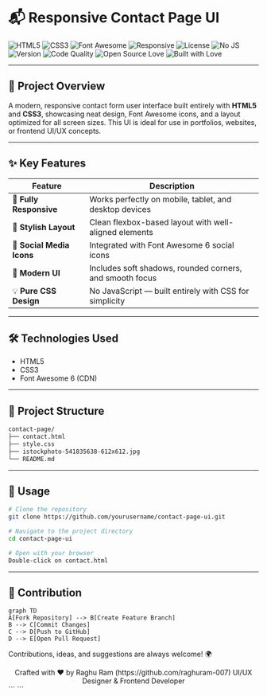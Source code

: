 
# 📬 Responsive Contact Page UI

![HTML5](https://img.shields.io/badge/HTML5-E34F26?style=flat-square&logo=html5&logoColor=white)
![CSS3](https://img.shields.io/badge/CSS3-1572B6?style=flat-square&logo=css3&logoColor=white)
![Font Awesome](https://img.shields.io/badge/Font%20Awesome-6.x-purple?logo=fontawesome&logoColor=white)
![Responsive](https://img.shields.io/badge/Mobile--Friendly-%F0%9F%93%B1-pink)
![License](https://img.shields.io/badge/License-MIT-green)
![No JS](https://img.shields.io/badge/No%20JavaScript-100%25%20CSS-lightgrey)
![Version](https://img.shields.io/badge/version-1.0.0-blue)
![Code Quality](https://img.shields.io/badge/code%20quality-A-brightgreen)
![Open Source Love](https://img.shields.io/badge/Open--Source-%E2%9D%A4-red)
![Built with Love](https://img.shields.io/badge/built%20with-%E2%9D%A4-red)

---

## 🚀 Project Overview

A modern, responsive contact form user interface built entirely with **HTML5** and **CSS3**, showcasing neat design, Font Awesome icons, and a layout optimized for all screen sizes. This UI is ideal for use in portfolios, websites, or frontend UI/UX concepts.

---

## ✨ Key Features

| Feature               | Description                                                  |
|-----------------------|--------------------------------------------------------------|
| 📱 **Fully Responsive**     | Works perfectly on mobile, tablet, and desktop devices       |
| 🎨 **Stylish Layout**       | Clean flexbox-based layout with well-aligned elements       |
| 🔗 **Social Media Icons**   | Integrated with Font Awesome 6 social icons                 |
| 🧊 **Modern UI**            | Includes soft shadows, rounded corners, and smooth focus     |
| 💡 **Pure CSS Design**      | No JavaScript — built entirely with CSS for simplicity      |

---

## 🛠️ Technologies Used

- HTML5
- CSS3
- Font Awesome 6 (CDN)

---

## 📂 Project Structure

```bash
contact-page/
├── contact.html
├── style.css
├── istockphoto-541835638-612x612.jpg
└── README.md
````

---

## 🧩 Usage

```bash
# Clone the repository
git clone https://github.com/yourusername/contact-page-ui.git

# Navigate to the project directory
cd contact-page-ui

# Open with your browser
Double-click on contact.html
```

---

## 🤝 Contribution

```mermaid
graph TD
A[Fork Repository] --> B[Create Feature Branch]
B --> C[Commit Changes]
C --> D[Push to GitHub]
D --> E[Open Pull Request]
```

Contributions, ideas, and suggestions are always welcome! 🌍


<div align="center">
Crafted with ❤️ by Raghu Ram (https://github.com/raghuram-007)  
UI/UX Designer & Frontend Developer

</div> ```
```


